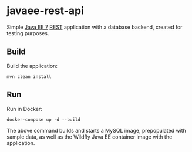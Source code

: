 javaee-rest-api
===============

Simple [Java EE 7](http://www.oracle.com/technetwork/java/javaee/index.html) [REST](https://en.wikipedia.org/wiki/Representational_state_transfer) application with a database backend, created for testing purposes. 

Build
-----

Build the application:

    mvn clean install
    
Run
---

Run in Docker:

    docker-compose up -d --build

The above command builds and starts a MySQL image, prepopulated with sample data, as well as the Wildfly Java EE container image with the application.
